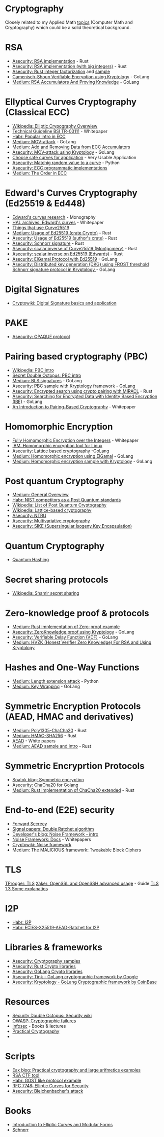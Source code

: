 # Cryptography
 
Closely related to my Applied Math [topics](https://github.com/mstrielnikov/Math) (Computer Math and Cryptography) which could be a solid theoretical background.

# RSA
* [Asecurity: RSA implementation](https://asecuritysite.com/rust/rsa02) - Rust
* [Asecurity: RSA implementation (with big integers)](https://asecuritysite.com/rust/rsa01) - Rust
* [Asecurity: Rust integer factorization](https://asecuritysite.com/rust/factors?n=653764321953243) and [sample](https://asecuritysite.com/encryption/rsac)
* [Camenisch-Shoup Verifiable Encryption using Kryptology](https://medium.com/asecuritysite-when-bob-met-alice/camenisch-shoup-verifiable-encryption-using-kryptology-and-golang-fba70e05727a) - GoLang
* [Medium: RSA Accumulators And Proving Knowledge](https://medium.com/asecuritysite-when-bob-met-alice/rsa-accumulators-and-proving-knowledge-c63bdb8817b8) - GoLang

# Ellyptical Curves Cryptography (Classical ECC)
* [Wikipedia: Elliptic Crypography Overwiew](https://en.wikipedia.org/wiki/Elliptic-curve_cryptography)
* [Technical Guideline BSI TR-03111](https://www.bsi.bund.de/SharedDocs/Downloads/EN/BSI/Publications/TechGuidelines/TR03111/BSI-TR-03111_V-2-1_pdf.pdf?__blob=publicationFile&v=1) - Whitepaper
* [Habr: Popular intro in ECC](https://habr.com/ru/post/335906/)
* [Medium: MOV-attack](https://medium.com/asecuritysite-when-bob-met-alice/cracking-elliptic-curves-with-the-mov-attack-b5ea00dcc939) - GoLang
* [Medium: Add and Removing Data from ECC Accumulators](https://billatnapier.medium.com/add-and-removing-data-from-ecc-accumulators-a459b97262de)
* [Asecurity: MOV-attack using Kryptology](https://asecuritysite.com/kryptology/mov?a=50) - GoLang
* [Choose safe curves for application](https://safecurves.cr.yp.to/) - Very Usable Application
* [Asecurity: Matchig random value to a curve](https://asecuritysite.com/encryption/tocurve) - Python
* [Asecurity: ECC programmatic implementations](https://asecuritysite.com/ecc/)
* [Medium: The Order in ECC](https://medium.com/asecuritysite-when-bob-met-alice/whats-the-order-in-ecc-ac8a8d5439e8)

# Edward's Curves Cryptography (Ed25519 & Ed448)
* [Edward's curves research](https://core.ac.uk/download/pdf/146445895.pdf) - Monography
* [HAL archives: Edward's curves](https://hal.archives-ouvertes.fr/hal-01942759/document) - Whitepaper
* [Things that use Curve25519](https://ianix.com/pub/curve25519-deployment.html)
* [Medium: Usage of Ed25519 (crate Crypto)](https://medium.com/asecuritysite-when-bob-met-alice/curve-25519-and-rust-4d3a3e379887) - Rust
* [Asecurity: Usage of Ed25519 (author's crate)](https://asecuritysite.com/rust/rust_ed25519) - Rust
* [Asecurity: Schnorr signature](https://asecuritysite.com/rust/rust_schnorr) - Rust
* [Asecurity: scalar inverse of Curve25519 (Montgomery)](https://asecuritysite.com/rust/rust_mont25519inv) - Rust
* [Asecurity: scalar inverse on Ed25519 (Edwards)](https://asecuritysite.com/rust/rust_ed25519inv) - Rust
* [Asecurity: ElGamal Protocol with Ed25519](https://asecuritysite.com/kryptology/elgamal01) - GoLang
* [Asecurity: Distributed key generation (DKG) using FROST threshold Schnorr signature protocol in Kryptology
](https://asecuritysite.com/kryptology/dkg) - GoLang

# Digital Signatures
* [Cryptowiki: Digital Signature basics and application](http://cryptowiki.net/index.php?title=Слепая_электронная_подпись_и_ее_применения)

# PAKE
* [Asecurity: OPAQUE protocol](https://asecuritysite.com/encryption/op)

# Pairing based cryptography (PBC)
* [Wikipedia: PBC intro](https://en.wikipedia.org/wiki/Pairing-based_cryptography)
* [Secret Double Octopus: PBC intro](https://doubleoctopus.com/security-wiki/encryption-and-cryptography/pairing-based-cryptography/)
* [Medium: BLS signatures](https://medium.com/asecuritysite-when-bob-met-alice/bls-signatures-fast-efficient-and-short-checked-with-the-magic-of-crypto-pairing-c63d17a38278) - GoLang
* [Asecurity: PBC sample with Kryptology framework](https://asecuritysite.com/kryptology/pairing) - GoLang
* [Asecurity: Encrypted search using crypto pairing with MIRACL](https://asecuritysite.com/rust/rust_miracl02) - Rust
* [Asecurity: Searching for Encrypted Data with Identity Based Encryption (IBE)](https://asecuritysite.com/pairing/mir_ibe_search) - GoLang
* [An Introduction to Pairing-Based Cryptography](https://www.math.uwaterloo.ca/~ajmeneze/publications/pairings.pdf) - Whitepaper

# Homomorphic Encryption
* [Fully Homomorphic Encryption over the Integers](https://eprint.iacr.org/2009/616.pdf) - Whitepaper
* [IBM: Homomorphic encryption tool for Linux](https://habr.com/ru/company/dcmiran/blog/513388/)
* [Asecurity: Lattice based cryptography](https://asecuritysite.com/encryption/go_lattice_cc5) -GoLang
* [Medium: Homomorphic encryption using ElGamal](https://billatnapier.medium.com/homomorphic-addition-and-subtraction-using-elgamal-3fa91be249a6) - GoLang
* [Medium: Homomorphic encryption sample with Kryptology](https://billatnapier.medium.com/towards-total-encryption-5fc11c7ce3e1) - GoLang

# Post quantum Cryptography
* [Medium: General Overwiew](https://billatnapier.medium.com/post-quantum-lattice-polynomials-and-modulo-afaa9caf8aa5)
* [Habr: NIST competitors as a Post Quantum standards](https://habr.com/ru/post/512410/)
* [Wikipedia: List of Post Quantum Cryptography](https://en.wikipedia.org/wiki/Post-quantum_cryptography)
* [Wikipedia: Lattice-based cryptography](https://en.wikipedia.org/wiki/Lattice-based_cryptography)
* [Asecurity: NTRU](https://asecuritysite.com/encryption/ntru_key)
* [Asecurity: Multivariative cryptography](https://asecuritysite.com/encryption/multiv2)
* [Asecurity: SIKE (Supersingular Isogeny Key Encapsulation)](https://asecuritysite.com/encryption/sike)

# Quantum Cryptography
* [Quantum Hashing](https://habr.com/ru/company/yandex/blog/312072/)

# Secret sharing protocols
* [Wikipedia: Shamir secret sharing](https://en.wikipedia.org/wiki/Shamir%27s_Secret_Sharing)

# Zero-knowledge proof & protocols
* [Medium: Rust implementation of Zero-proof example](https://medium.com/asecuritysite-when-bob-met-alice/proving-you-know-answer-to-a-quadratic-equation-without-giving-the-answer-using-rust-crypto-a1d14228b5bd)
* [Asecurity: ZeroKnowledge proof using Kryptology](https://asecuritysite.com/kryptology/zk?x=7&a=-1&b=-42) - GoLang
* [Asecurity: Verifiable Delay Function (VDF)](https://asecuritysite.com/principles/vdf) - GoLang
* [Medium: HVZK (Honest Verifier Zero Knowledge) For RSA and Using Kryptology](https://medium.com/asecuritysite-when-bob-met-alice/hvzk-honest-verifier-zero-knowledge-for-rsa-and-using-kryptology-e0f1aa86c24e)

# Hashes and One-Way Functions
* [Medium: Length extension attack](https://billatnapier.medium.com/the-weaknesses-of-md5-sha1-and-sha-256-the-length-extension-attack-4e5902fb4ae4?sk=682294f4ce1bcd673997e0c546da2cc0) - Python
* [Medium: Key Wrapping](https://medium.com/asecuritysite-when-bob-met-alice/how-do-we-protect-an-encryption-key-meet-key-wrapping-25a0676a73c6) - GoLang

# Symmetric Encryption Protocols (AEAD, HMAC and derivatives)
* [Medium: Poly1305-ChaCha20](https://medium.com/asecuritysite-when-bob-met-alice/chacha20-and-rust-353c2f5b363) - Rust
* [Medium: HMAC-SHA256](https://medium.com/asecuritysite-when-bob-met-alice/hkdf-sha256-and-rust-fe23abde28f0) - Rust
* [AEAD](https://www.engineering.iastate.edu/~daji/seminar/papers/R02.ACMCCS.pdf) - White papers
* [Medium: AEAD sample and intro](https://medium.com/asecuritysite-when-bob-met-alice/so-what-is-aead-and-why-is-it-so-important-for-encryption-8e2bf16eed6f) - Rust

# Symmetric Encryprtion Protocols
* [Soatok blog: Symmetric encryption](https://soatok.blog/2020/07/12/comparison-of-symmetric-encryption-methods/)
* [Asecurity: ChaCha20](https://asecuritysite.com/encryption/go_chacha) for [Golang](https://pkg.go.dev/golang.org/x/crypto/chacha20poly1305)
* [Medium: Rust implementation of ChaCha20 extended](https://medium.com/asecuritysite-when-bob-met-alice/96-bit-nonces-too-small-try-xchacha20-and-rust-b773bb8c9bff) - Rust

# End-to-end (E2E) security
* [Forward Secrecy](https://en.wikipedia.org/wiki/Forward_secrecy)
* [Signal papers: Double Ratchet algorithm](https://valsamaras.medium.com/the-signal-protocol-and-the-double-ratchet-algorithm-e3d01d1e403f)
* [Developer's blog: Noise Framework - intro](https://duo.com/labs/tech-notes/noise-protocol-framework-intro)
* [Noise Framework: Docs](https://noiseprotocol.org/) - Whitepapers
* [Cryptowiki: Noise framework](http://cryptowiki.net/index.php?title=Noise_Protocol_Framework)
* [Medium: The MALICIOUS framework: Tweakable Block Ciphers](https://medium.com/asecuritysite-when-bob-met-alice/the-malicious-framework-tweakable-block-ciphers-ec1823077da5)

# TLS
[TProgger: TLS](https://tproger.ru/articles/tls-handshake-explained/)
[Xaker: OpenSSL and OpenSSH advanced usage](https://xakep.ru/2012/10/29/hardcore-openssh-and-openssh/) - Guide
[TLS 1.3 Some explanatios](https://tls.dxdt.ru/protocol-1.3.html)

# I2P
* [Habr: I2P](https://habr.com/ru/company/itsoft/blog/552072/?utm_source=telegram&utm_medium=social&utm_campaign=/ru/company/itsoft/blog/552072/)
* [Habr: ECIES-X25519-AEAD-Ratchet for I2P](https://m.habr.com/ru/post/504610/)

# Libraries & frameworks
* [Asecurity: Cryptography samples](https://asecuritysite.com/encryption/)
* [Asecurity: Rust Crypto libraries](https://asecuritysite.com/rust/)
* [Asecurity: GoLang Crypto libraries](https://asecuritysite.com/golang)
* [Asecurity: Tink - GoLang cryptographic framework by Google](https://asecuritysite.com/tink)
* [Asecurity: Kryptology - GoLang Cryptographic framework by CoinBase](https://asecuritysite.com/kryptology/)

# Resources
* [Security Double Octopus: Security wiki](https://doubleoctopus.com/security-wiki/#security-wiki-content)
* [OWASP: Cryptographic failures](https://owasp.org/Top10/A02_2021-Cryptographic_Failures/)
* [Infosec](https://github.com/vlsergey/infosec) - Books & lectures
* [Practical Cryptography](https://cryptobook.nakov.com)
* 

# Scripts
* [Eax blog: Practical cryptography and large arifmetics examples](https://eax.me/elliptic-curves-crypto/)
* [RSA CTF tool](https://github.com/Ganapati/RsaCtfTool)
* [Habr: GOST like protocol example](https://habr.com/ru/post/452200/)
* [RFC 7748: Elliptic Curves for Security](https://tools.ietf.org/html/rfc7748)
* [Asecurity: Bleichenbacher's attack](https://asecuritysite.com/encryption/c_c3)

# Books
* [Introduction to Elliptic Curves and Modular Forms](http://www.ega-math.narod.ru/Books/Koblitz.htm)
* [Schnorr](http://apmi.bsu.by/assets/files/agievich/schnorr.pdf)

